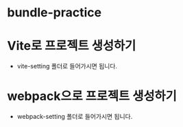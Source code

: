 # bundle-practice

# Vite로 프로젝트 생성하기

- vite-setting 폴더로 들어가시면 됩니다.

# webpack으로 프로젝트 생성하기

- webpack-setting 폴더로 들어가시면 됩니다.
